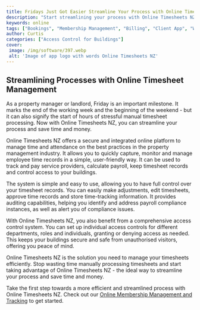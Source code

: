 ```yaml
---
title: Fridays Just Got Easier Streamline Your Process with Online Timesheets NZ
description: "Start streamlining your process with Online Timesheets NZ Easily save time and money with our Friday tips and tricks Get the most out of your day and gain back time with our streamlined solutions"
keywords: online
tags: ["Bookings", "Membership Management", "Billing", "Client App", "Website Portal", "Online Sign Up", "Online Bookings"]
author: Curtis
categories: ["Access Control for Buildings"]
cover: 
 image: /img/software/397.webp
 alt: 'Image of app logo with words Online Timesheets NZ'
---
```

## Streamlining Processes with Online Timesheet Management

As a property manager or landlord, Friday is an important milestone. It marks the end of the working week and the beginning of the weekend - but it can also signify the start of hours of stressful manual timesheet processing. Now with Online Timesheets NZ, you can streamline your process and save time and money.

Online Timesheets NZ offers a secure and integrated online platform to manage time and attendance on the best practices in the property management industry. It allows you to quickly capture, monitor and manage employee time records in a simple, user-friendly way. It can be used to track and pay service providers, calculate payroll, keep timesheet records and control access to your buildings.

The system is simple and easy to use, allowing you to have full control over your timesheet records. You can easily make adjustments, edit timesheets, approve time records and store time-tracking information. It provides auditing capabilities, helping you identify and address payroll compliance instances, as well as alert you of compliance issues.

With Online Timesheets NZ, you also benefit from a comprehensive access control system. You can set up individual access controls for different departments, roles and individuals, granting or denying access as needed. This keeps your buildings secure and safe from unauthorised visitors, offering you peace of mind.

Online Timesheets NZ is the solution you need to manage your timesheets efficiently. Stop wasting time manually processing timesheets and start taking advantage of Online Timesheets NZ - the ideal way to streamline your process and save time and money.

Take the first step towards a more efficient and streamlined process with Online Timesheets NZ. Check out our [Online Membership Management and Tracking](/membership-management) to get started.

